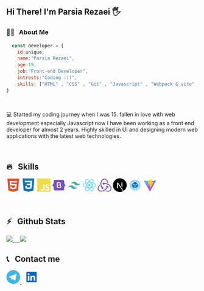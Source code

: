 <h2>Hi There! I'm Parsia Rezaei 🖐</h2>

<h3>👨‍💻 &nbsp; About Me</h3>

```javascript 
  const developer = {
    id:unique,
    name:"Parsia Rezaei",
    age:19,
    job:"Front-end Developer",
    intrests:"Coding :))",
    skills: ["HTML" , "CSS" , "Git" , "Javascript" , "Webpack & vite" , "React.js" , "Next.js"],
}
```
<br/>

💻 Started my coding journey when I was 15. fallen in love with web development especially Javascript now I have been working as a front end developer for almost 2 years. Highly skilled in UI and designing modern web applications with the latest web technologies.

<br/>

<h2>🔥 &nbsp; Skills</h2>
  <p align="left">
    <a href="https://developer.mozilla.org/en-US/docs/Glossary/HTML5" target="_blank" rel="noreferrer"><img src="https://github.com/Parsia-Rezaei/Parsia-Rezaei/blob/main/html5-colored.svg" width="36" height="36" alt="HTML5" /></a>
    <a href="https://www.w3.org/TR/CSS/#css" target="_blank" rel="noreferrer"><img src="https://github.com/Parsia-Rezaei/Parsia-Rezaei/blob/main/css3-colored.svg" width="36" height="36" alt="CSS3" /></a>
    <a href="https://developer.mozilla.org/en-US/docs/Web/JavaScript" target="_blank" rel="noreferrer"><img src="https://github.com/Parsia-Rezaei/Parsia-Rezaei/blob/main/javascript-colored.svg" width="36" height="36" alt="Javascript" /></a>
    <a href="https://getbootstrap.com/" target="_blank" rel="noreferrer"><img src="https://github.com/Parsia-Rezaei/Parsia-Rezaei/blob/main/bootstrap-colored.svg" width="36" height="36" alt="Bootstrap" /></a>
    <a href="https://tailwindcss.com/" target="_blank" rel="noreferrer"><img src="https://github.com/Parsia-Rezaei/Parsia-Rezaei/blob/main/tailwind-svgrepo-com.svg" width="36" height="36" alt="Tailwind" /></a>
    <a href="https://reactjs.org/" target="_blank" rel="noreferrer"><img src="https://github.com/Parsia-Rezaei/Parsia-Rezaei/blob/main/react-colored.svg" width="36" height="36" alt="React" /></a>
    <a href="https://redux.js.org/" target="_blank" rel="noreferrer"><img src="https://github.com/Parsia-Rezaei/Parsia-Rezaei/blob/main/redux-colored.svg" width="36" height="36" alt="Redux" /></a>
    <a href="https://nextjs.org/" target="_blank" rel="noreferrer"><img src="https://github.com/Parsia-Rezaei/Parsia-Rezaei/blob/main/nextjs-icon-svgrepo-com.svg" width="36" height="36" alt="Next.js" /></a>
    <a href="https://webpack.js.org/" target="_blank" rel="noreferrer"><img src="https://github.com/Parsia-Rezaei/Parsia-Rezaei/blob/main/webpack-svgrepo-com.svg" width="36" height="36" alt="Webpack" /></a>
    <a href="https://vitejs.dev/" target="_blank" rel="noreferrer"><img src="https://github.com/Parsia-Rezaei/Parsia-Rezaei/blob/main/vite-svgrepo-com.svg" width="36" height="36" alt="Vite" /></a>
</p>
<br />

<h2>⚡️ &nbsp; Github Stats</h2>

<a href="https://github.com/parsia-rezaei">
  <img src="https://github-readme-stats.vercel.app/api?username=parsia-rezaei&show_icons=true&theme=tokyonight" />
  &nbsp;
  &nbsp;
  <img src="https://github-readme-stats.vercel.app/api/top-langs/?username=parsia-rezaei&theme=dark" />
</a>

<h2>📞 &nbsp; Contact me </h2>
<p>
   <a href="https://t.me/Parsia_1383/">
      <img width="36" height="36" src="https://github.com/Parsia-Rezaei/Parsia-Rezaei/blob/main/telegram-svgrepo-com.svg" />
   </a>
  &nbsp;
  <a href="https://www.linkedin.com/in/parsia-rezaei-a42348323?utm_source=share&utm_campaign=share_via&utm_content=profile&utm_medium=android_app">
    <img width="36" height="36" src="https://github.com/Parsia-Rezaei/Parsia-Rezaei/blob/main/linkedin-svgrepo-com.svg" />
  </a>
</p>

<br />
